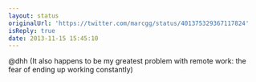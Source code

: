 ```yaml
---
layout: status
originalUrl: 'https://twitter.com/marcgg/status/401375329367117824'
isReply: true
date: 2013-11-15 15:45:10
---
```


@dhh (It also happens to be my greatest problem with remote work: the fear of ending up working constantly)
